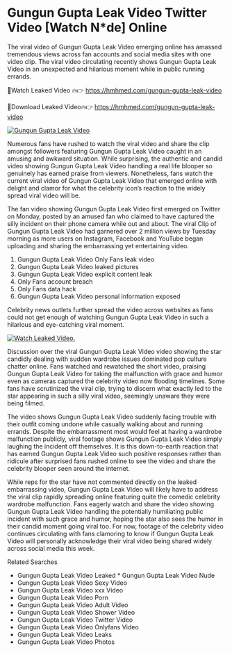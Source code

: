 ﻿# Gungun Gupta Leak Video Twitter Video [Watch N*de] Online

The viral video of ﻿Gungun Gupta Leak Video emerging online has amassed tremendous views across fan accounts and social media sites with one video clip. The viral video circulating recently shows ﻿Gungun Gupta Leak Video in an unexpected and hilarious moment while in public running errands. 

🔴Watch Leaked Video 🔥👉  https://hmhmed.com/gungun-gupta-leak-video 

🔴Download Leaked Video🔥👉  https://hmhmed.com/gungun-gupta-leak-video 

[![Gungun Gupta Leak Video](https://i.imgur.com/dJHk4Zq.gif)](https://hmhmed.com/gungun-gupta-leak-video)

Numerous fans have rushed to watch the viral video and share the clip amongst followers featuring ﻿Gungun Gupta Leak Video caught in an amusing and awkward situation. While surprising, the authentic and candid video showing ﻿Gungun Gupta Leak Video handling a real life blooper so genuinely has earned praise from viewers. Nonetheless, fans watch the current viral video of ﻿Gungun Gupta Leak Video that emerged online with delight and clamor for what the celebrity icon’s reaction to the widely spread viral video will be.

The fan video showing ﻿Gungun Gupta Leak Video first emerged on Twitter on Monday, posted by an amused fan who claimed to have captured the silly incident on their phone camera while out and about. The viral Clip of ﻿Gungun Gupta Leak Video had garnered over 2 million views by Tuesday morning as more users on Instagram, Facebook and YouTube began uploading and sharing the embarrassing yet entertaining video. 

1. ﻿Gungun Gupta Leak Video Only Fans leak video
2. ﻿Gungun Gupta Leak Video leaked pictures
3. ﻿Gungun Gupta Leak Video explicit content leak
4. Only Fans account breach
5. Only Fans data hack
6. ﻿Gungun Gupta Leak Video personal information exposed

Celebrity news outlets further spread the video across websites as fans could not get enough of watching ﻿Gungun Gupta Leak Video in such a hilarious and eye-catching viral moment. 

[![Watch Leaked Video.](https://miro.medium.com/v2/resize:fit:828/format:webp/1*cilzJN44JGOrTw9NJCrNHA.gif "Watch Leaked Video")](https://hmhmed.com/gungun-gupta-leak-video)

Discussion over the viral ﻿Gungun Gupta Leak Video video showing the star candidly dealing with sudden wardrobe issues dominated pop culture chatter online. Fans watched and rewatched the short video, praising ﻿Gungun Gupta Leak Video for taking the malfunction with grace and humor even as cameras captured the celebrity video now flooding timelines. Some fans have scrutinized the viral clip, trying to discern what exactly led to the star appearing in such a silly viral video, seemingly unaware they were being filmed.

The video shows ﻿Gungun Gupta Leak Video suddenly facing trouble with their outfit coming undone while casually walking about and running errands. Despite the embarrassment most would feel at having a wardrobe malfunction publicly, viral footage shows ﻿Gungun Gupta Leak Video simply laughing the incident off themselves. It is this down-to-earth reaction that has earned ﻿Gungun Gupta Leak Video such positive responses rather than ridicule after surprised fans rushed online to see the video and share the celebrity blooper seen around the internet.  

While reps for the star have not commented directly on the leaked embarrassing video, ﻿Gungun Gupta Leak Video will likely have to address the viral clip rapidly spreading online featuring quite the comedic celebrity wardrobe malfunction. Fans eagerly watch and share the video showing ﻿Gungun Gupta Leak Video handling the potentially humiliating public incident with such grace and humor, hoping the star also sees the humor in their candid moment going viral too. For now, footage of the celebrity video continues circulating with fans clamoring to know if ﻿Gungun Gupta Leak Video will personally acknowledge their viral video being shared widely across social media this week.

Related Searches
* ﻿Gungun Gupta Leak Video Leaked
﻿* Gungun Gupta Leak Video Nude
* ﻿Gungun Gupta Leak Video Sexy Video
* ﻿Gungun Gupta Leak Video xxx Video
* ﻿Gungun Gupta Leak Video Porn
* ﻿Gungun Gupta Leak Video Adult Video
* ﻿Gungun Gupta Leak Video Shower Video
* ﻿Gungun Gupta Leak Video Twitter Video
* ﻿Gungun Gupta Leak Video Onlyfans Video
* ﻿Gungun Gupta Leak Video Leaks
* ﻿Gungun Gupta Leak Video Photos